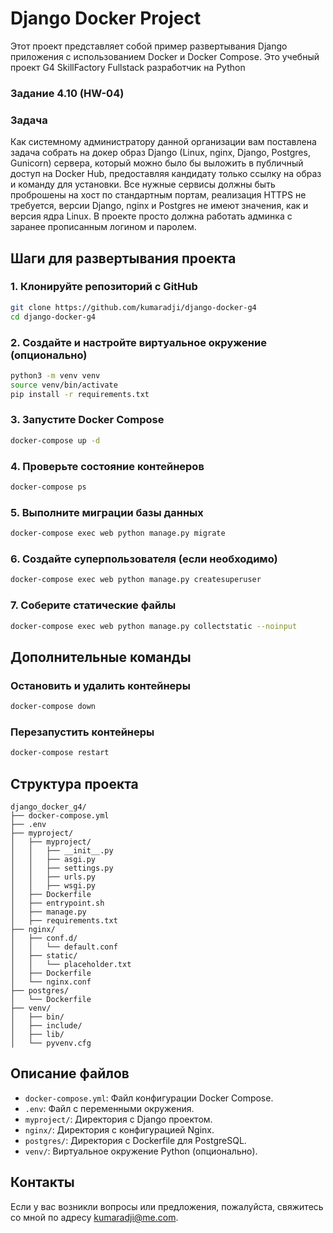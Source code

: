 # Django Docker Project

Этот проект представляет собой пример развертывания Django приложения с использованием Docker и Docker Compose.
Это учебный проект G4 SkillFactory Fullstack разработчик на Python

### Задание 4.10 (HW-04)
### Задача

Как системному администратору данной организации вам поставлена задача собрать на докер образ Django (Linux, nginx,
Django, Postgres, Gunicorn) сервера, который можно было бы выложить в публичный доступ на Docker Hub, предоставляя
кандидату только ссылку на образ и команду для установки. Все нужные сервисы должны быть проброшены на хост по
стандартным портам, реализация HTTPS не требуется, версии Django, nginx и Postgres не имеют значения, как и версия ядра
Linux. В проекте просто должна работать админка с заранее прописанным логином и паролем.

## Шаги для развертывания проекта

### 1. Клонируйте репозиторий с GitHub

```bash
git clone https://github.com/kumaradji/django-docker-g4
cd django-docker-g4
```

### 2. Создайте и настройте виртуальное окружение (опционально)

```bash
python3 -m venv venv
source venv/bin/activate
pip install -r requirements.txt
```

### 3. Запустите Docker Compose

```bash
docker-compose up -d
```

### 4. Проверьте состояние контейнеров

```bash
docker-compose ps
```

### 5. Выполните миграции базы данных

```bash
docker-compose exec web python manage.py migrate
```

### 6. Создайте суперпользователя (если необходимо)

```bash
docker-compose exec web python manage.py createsuperuser
```

### 7. Соберите статические файлы

```bash
docker-compose exec web python manage.py collectstatic --noinput
```

## Дополнительные команды

### Остановить и удалить контейнеры

```bash
docker-compose down
```

### Перезапустить контейнеры

```bash
docker-compose restart
```

## Структура проекта

```
django_docker_g4/
├── docker-compose.yml
├── .env
├── myproject/
│   ├── myproject/
│   │   ├── __init__.py
│   │   ├── asgi.py
│   │   ├── settings.py
│   │   ├── urls.py
│   │   ├── wsgi.py
│   ├── Dockerfile
│   ├── entrypoint.sh
│   ├── manage.py
│   ├── requirements.txt
├── nginx/
│   ├── conf.d/
│   │   └── default.conf
│   ├── static/
│   │   └── placeholder.txt
│   ├── Dockerfile
│   └── nginx.conf
├── postgres/
│   └── Dockerfile
├── venv/
│   ├── bin/
│   ├── include/
│   ├── lib/
│   └── pyvenv.cfg
```

## Описание файлов

- `docker-compose.yml`: Файл конфигурации Docker Compose.
- `.env`: Файл с переменными окружения.
- `myproject/`: Директория с Django проектом.
- `nginx/`: Директория с конфигурацией Nginx.
- `postgres/`: Директория с Dockerfile для PostgreSQL.
- `venv/`: Виртуальное окружение Python (опционально).

## Контакты

Если у вас возникли вопросы или предложения, пожалуйста, свяжитесь со мной по
адресу [kumaradji@me.com](mailto:admin@example.com).

```